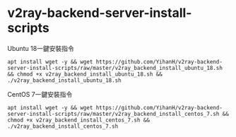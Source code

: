 # v2ray-backend-server-install-scripts


Ubuntu 18一鍵安裝指令
```
apt install wget -y && wget https://github.com/YihanH/v2ray-backend-server-install-scripts/raw/master/v2ray_backend_install_ubuntu_18.sh && chmod +x v2ray_backend_install_ubuntu_18.sh && ./v2ray_backend_install_ubuntu_18.sh
```
CentOS 7一鍵安裝指令
```
apt install wget -y && wget https://github.com/YihanH/v2ray-backend-server-install-scripts/raw/master/v2ray_backend_install_centos_7.sh && chmod +x v2ray_backend_install_centos_7.sh && ./v2ray_backend_install_centos_7.sh
```
